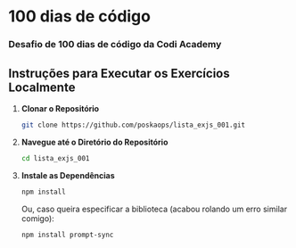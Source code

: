 # 100 dias de código
### Desafio de 100 dias de código da Codi Academy

## Instruções para Executar os Exercícios Localmente

1. **Clonar o Repositório**
   ```bash
   git clone https://github.com/poskaops/lista_exjs_001.git
   ```

 2. **Navegue até o Diretório do Repositório**
    ```bash
    cd lista_exjs_001
    ```

 3. **Instale as Dependências**
    ```bash
    npm install
    ``` 
    Ou, caso queira especificar a biblioteca (acabou rolando um erro similar comigo):
    ```bash
    npm install prompt-sync
    ``` 